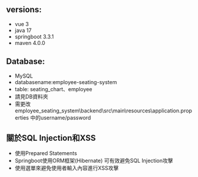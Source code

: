 ## versions:
- vue 3
- java 17
- springboot 3.3.1
- maven 4.0.0

## Database:
- MySQL
- databasename:employee-seating-system
- table: seating_chart、employee
- 請見DB資料夾
- 需更改employee_seating_system\backend\src\main\resources\application.properties 中的username/password

## 關於SQL Injection和XSS
- 使用Prepared Statements
- Springboot使用ORM框架(Hibernate) 可有效避免SQL Injection攻擊
- 使用選單來避免使用者輸入內容進行XSS攻擊
